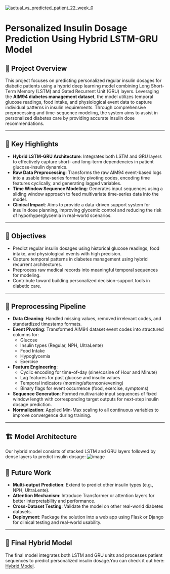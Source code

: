 ![actual_vs_predicted_patient_22_week_0](https://github.com/user-attachments/assets/74e9812c-495a-4f20-bfc6-f87445852eb7)
# Personalized Insulin Dosage Prediction Using Hybrid LSTM-GRU Model

## 🧠 Project Overview

This project focuses on predicting personalized regular insulin dosages for diabetic patients using a hybrid deep learning model combining Long Short-Term Memory (LSTM) and Gated Recurrent Unit (GRU) layers. Leveraging the **AIM94 diabetes management dataset**, the model utilizes temporal glucose readings, food intake, and physiological event data to capture individual patterns in insulin requirements. Through comprehensive preprocessing and time-sequence modeling, the system aims to assist in personalized diabetes care by providing accurate insulin dose recommendations.

---

## 🔑 Key Highlights

- **Hybrid LSTM-GRU Architecture**: Integrates both LSTM and GRU layers to effectively capture short- and long-term dependencies in patient glucose-insulin dynamics.
- **Raw Data Preprocessing**: Transforms the raw AIM94 event-based logs into a usable time-series format by pivoting codes, encoding time features cyclically, and generating lagged variables.
- **Time Window Sequence Modeling**: Generates input sequences using a sliding window approach to feed multivariate time-series data into the model.
- **Clinical Impact**: Aims to provide a data-driven support system for insulin dose planning, improving glycemic control and reducing the risk of hypo/hyperglycemia in real-world scenarios.

---

## 🎯 Objectives

- Predict regular insulin dosages using historical glucose readings, food intake, and physiological events with high precision.
- Capture temporal patterns in diabetes management using hybrid recurrent architectures.
- Preprocess raw medical records into meaningful temporal sequences for modeling.
- Contribute toward building personalized decision-support tools in diabetic care.

---

## 🧪 Preprocessing Pipeline

- **Data Cleaning**: Handled missing values, removed irrelevant codes, and standardized timestamp formats.
- **Event Pivoting**: Transformed AIM94 dataset event codes into structured columns for:
  - Glucose
  - Insulin types (Regular, NPH, UltraLente)
  - Food Intake
  - Hypoglycemia
  - Exercise
- **Feature Engineering**:
  - Cyclic encoding for time-of-day (sine/cosine of Hour and Minute)
  - Lag features for past glucose and insulin values
  - Temporal indicators (morning/afternoon/evening)
  - Binary flags for event occurrence (food, exercise, symptoms)
- **Sequence Generation**: Formed multivariate input sequences of fixed window length with corresponding target outputs for next-step insulin dosage prediction.
- **Normalization**: Applied Min-Max scaling to all continuous variables to improve convergence during training.

---

## 🏗️ Model Architecture

Our hybrid model consists of stacked LSTM and GRU layers followed by dense layers to predict insulin dosage:
![image](https://github.com/user-attachments/assets/31c96ea4-9e36-4a85-bb1a-42362e52eddf)

## 🔭 Future Work

- **Multi-output Prediction**: Extend to predict other insulin types (e.g., NPH, UltraLente).
- **Attention Mechanism**: Introduce Transformer or attention layers for better interpretability and performance.
- **Cross-Dataset Testing**: Validate the model on other real-world diabetes datasets.
- **Deployment**: Package the solution into a web app using Flask or Django for clinical testing and real-world usability.

---

## 📌 Final Hybrid Model

The final model integrates both LSTM and GRU units and processes patient sequences to predict personalized insulin dosage.You can check it out here:
[Hybrid Model](https://drive.google.com/file/d/10JspsXdBGk9TsfWnc3f7zO8Rk5nA15hW/view?usp=sharing).


